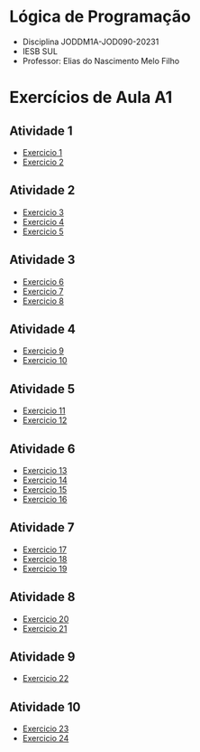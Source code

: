 # Lógica de Programação
* Disciplina JODDM1A-JOD090-20231
* IESB SUL
* Professor: Elias do Nascimento Melo Filho

# Exercícios de Aula A1

## Atividade 1
* [Exercicio 1](Exercicio1)
* [Exercicio 2](Exercicio2)

## Atividade 2
* [Exercicio 3](Exercicio%203)
* [Exercicio 4](Exercicio%204)
* [Exercicio 5](Exercicio%205)

## Atividade 3
* [Exercicio 6](Exercicio6)
* [Exercicio 7](Exercicio7)
* [Exercicio 8](Exercicio%208)

## Atividade 4
* [Exercicio 9](Exercicio%209)
* [Exercicio 10](Exercicio%2010)

## Atividade 5
* [Exercicio 11](Exercicio%2011)
* [Exercicio 12](Exercicio%2012)

## Atividade 6
* [Exercicio 13](Exercicio%2013)
* [Exercicio 14](Exercicio%2014)
* [Exercicio 15](Exercicio%2015)
* [Exercicio 16](Exercicio%2016)

## Atividade 7
* [Exercicio 17](Exercicio%2017)
* [Exercicio 18](Exercicio%2018)
* [Exercicio 19](Exercicio%2019)

## Atividade 8
* [Exercicio 20](Exercicio%2020)
* [Exercicio 21](Exercicio%2021)
## Atividade 9
* [Exercicio 22](Exercicio%2022)

## Atividade 10
* [Exercicio 23](Exercicio%2023)
* [Exercicio 24](Exercicio%2024)
